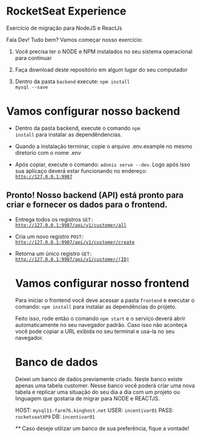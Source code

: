 # RocketSeat Experience

Exercício de migração para NodeJS e ReactJs

Fala Dev! Tudo bem? Vamos começar nosso exercício:

1. Você precisa ter o NODE e NPM instalados no seu sistema operacional para continuar

2. Faça download deste repositório em algum lugar do seu computador

3. Dentro da pasta <code>backend</code> execute: <code>npm install mysql --save</code>

# Vamos configurar nosso backend

- Dentro da pasta backend, execute o comando <code>npm install</code> para instalar as dependêndencias.

- Quando a instalação terminar, copie o arquivo .env.example no mesmo diretorio com o nome .env

- Após copiar, execute o comando: <code>adonis serve --dev</code>. Logo após isso sua aplicaço deverá estar funcionando no endereço: <code>http://127.0.0.1:9987</code>

## Pronto! Nosso backend (API) está pronto para criar e fornecer os dados para o frontend.

- Entrega todos os registros
  <code>GET: http://127.0.0.1:9987/api/v1/customer/all</code>

- Cria um novo registro
  <code>POST: http://127.0.0.1:9987/api/v1/customer/create</code>

- Retorna um único registro
  <code>GET: http://127.0.0.1:9987/api/v1/customer/(ID)</code>

  # Vamos configurar nosso frontend

  Para iniciar o frontend você deve acessar a pasta <code>frontend</code> e executar o comando: <code>npm install</code> para instalar as dependências do projeto.

  Feito isso, rode então o comando <code>npm start</code> e o serviço deverá abrir automaticamente no seu navegador padrão. Caso isso não aconteça você pode copiar a URL exibida no seu terminal e usa-la no seu navegador.

  # Banco de dados

  Deixei um banco de dados previamente criado. Neste banco existe apenas uma tabela customer. Nesse banco você poderá criar uma nova tabela e replicar uma situação do seu dia a dia com um projeto ou linguagem que gostaria de migrar para NODE e REACTJS.

  HOST: <code>mysql11-farm76.kinghost.net</code>
  USER: <code>incentivar01</code>
  PASS: <code>rocketseatXP9</code>
  DB: <code>incentivar01</code>

  \*\* Caso deseje utilizar um banco de sua preferência, fique a vontade!
